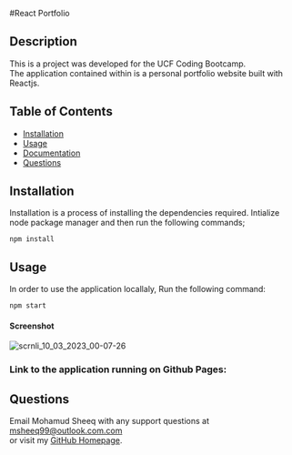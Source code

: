 #React Portfolio


## Description

This is a project was developed for the UCF Coding Bootcamp.  
 The application contained within is a personal portfolio website built with Reactjs.

## Table of Contents

- [Installation](##Installation)
- [Usage](##Usage)
- [Documentation](##Documentation)
- [Questions](##Questions)

## Installation

Installation is a process of installing the dependencies required.
Intialize node package manager and then run the following commands;

```script
npm install
```

## Usage

In order to use the application locallaly, Run the following command:

```script
npm start
```

#### Screenshot

![scrnli_10_03_2023_00-07-26](https://user-images.githubusercontent.com/113865888/224190107-1edce9bc-01fd-4a40-812b-2d2448f34ab4.png)


### Link to the application running on Github Pages: 

## Questions

Email Mohamud Sheeq with any support questions at [msheeq99@outlook.com.com](mailto:msheeq990@outlook.com)\
or visit my [GitHub Homepage](https://github.com/msheeq99).
